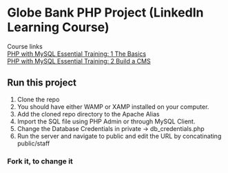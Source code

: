 # Globe Bank PHP Project (LinkedIn Learning Course)

Course links <br />
[PHP with MySQL Essential Training: 1 The Basics](https://www.linkedin.com/learning/php-with-mysql-essential-training-1-the-basics)<br />
[PHP with MySQL Essential Training: 2 Build a CMS](https://www.linkedin.com/learning/php-with-mysql-essential-training-2-build-a-cms)

## Run this project
1. Clone the repo
2. You should have either WAMP or XAMP installed on your computer.
3. Add the cloned repo directory to the Apache Alias
4. Import the SQL file using PHP Admin or through MySQL Client.
5. Change the Database Credentials in private -> db_credentials.php
6. Run the server and navigate to public and edit the URL by concatinating public/staff

### Fork it, to change it
